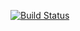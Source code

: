 [![Build Status](https://travis-ci.org/nimid/omise-api-testing.svg?branch=master)](https://travis-ci.org/nimid/omise-api-testing)
